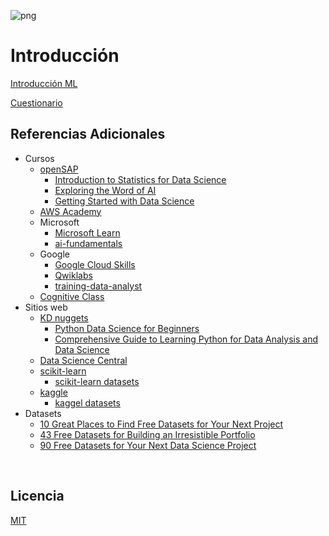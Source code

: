 ![png](imagenes/logotipo-axity-ppt.png)

# Introducción

[Introducción ML](Diapositivas/Parte%2001.Introducci%C3%B3n)

[Cuestionario](https://forms.office.com/r/k3DtdFpn5B)
 

## Referencias Adicionales

* Cursos
     * [openSAP](https://open.sap.com)
          * [Introduction to Statistics for Data Science](https://open.sap.com/courses/ds0)
          * [Exploring the Word of AI](https://open.sap.com/courses/ai1)  
          * [Getting Started with Data Science](https://open.sap.com/courses/ds3)  
     * [AWS Academy](https://aws.amazon.com/training/awsacademy/)
     * Microsoft
          * [Microsoft Learn](https://docs.microsoft.com/en-us/learn/)
          * [ai-fundamentals](https://github.com/MicrosoftDocs/ai-fundamentals)
     * Google
          * [Google Cloud Skills](https://partner.cloudskillsboost.google/)
          * [Qwiklabs](https://www.qwiklabs.com/)
          * [training-data-analyst](https://github.com/GoogleCloudPlatform/training-data-analyst)
     * [Cognitive Class](https://cognitiveclass.ai/)
* Sitios web
     * [KD nuggets](https://www.kdnuggets.com/)
          * [Python Data Science for Beginners](https://www.kdnuggets.com/2019/02/python-data-science-beginners.html)
          * [Comprehensive Guide to Learning Python for Data Analysis and Data Science](https://www.kdnuggets.com/2016/04/datacamp-learning-python-data-analysis-data-science.html)
     * [Data Science Central](https://www.datasciencecentral.com/)
     * [scikit-learn](https://scikit-learn.org)
          * [scikit-learn datasets](https://scikit-learn.org/stable/datasets.html)
     * [kaggle](https://www.kaggle.com)
          * [kaggel datasets](https://www.kaggle.com/datasets)
* Datasets
     * [10 Great Places to Find Free Datasets for Your Next Project](https://careerfoundry.com/en/blog/data-analytics/where-to-find-free-datasets/)
     * [43 Free Datasets for Building an Irresistible Portfolio](https://www.dataquest.io/blog/free-datasets-for-projects/)
     * [90 Free Datasets for Your Next Data Science Project](https://www.interviewquery.com/p/free-datasets)


&nbsp;
&nbsp;

## Licencia

[MIT](https://opensource.org/licenses/MIT)


